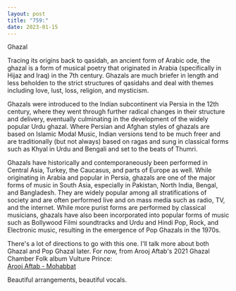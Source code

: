 ```yaml
---
layout: post
title: "759:"
date: 2023-01-15
---
```


Ghazal

Tracing its origins back to qasidah, an ancient form of Arabic ode, the ghazal is a form of musical poetry that originated in Arabia (specifically in Hijaz and Iraq) in the 7th century. Ghazals are much briefer in length and less beholden to the strict structures of qasidahs and deal with themes including love, lust, loss, religion, and mysticism.

Ghazals were introduced to the Indian subcontinent via Persia in the 12th century, where they went through further radical changes in their structure and delivery, eventually culminating in the development of the widely popular Urdu ghazal. Where Persian and Afghan styles of ghazals are based on Islamic Modal Music, Indian versions tend to be much freer and are traditionally (but not always) based on ragas and sung in classical forms such as Khyal in Urdu and Bengali and set to the beats of Thumri.

Ghazals have historically and contemporaneously been performed in Central Asia, Turkey, the Caucasus, and parts of Europe as well. While originating in Arabia and popular in Persia, ghazals are one of the major forms of music in South Asia, especially in Pakistan, North India, Bengal, and Bangladesh. They are widely popular among all stratifications of society and are often performed live and on mass media such as radio, TV, and the internet. While more purist forms are performed by classical musicians, ghazals have also been incorporated into popular forms of music such as Bollywood Filmi soundtracks and Urdu and Hindi Pop, Rock, and Electronic music, resulting in the emergence of Pop Ghazals in the 1970s.

There's a lot of directions to go with this one. I'll talk more about both Ghazal and Pop Ghazal later. For now, from Arooj Aftab's 2021 Ghazal Chamber Folk album Vulture Prince:  
[Arooj Aftab \- Mohabbat](https://youtu.be/iRZ98HX1MO8)

Beautiful arrangements, beautiful vocals.
